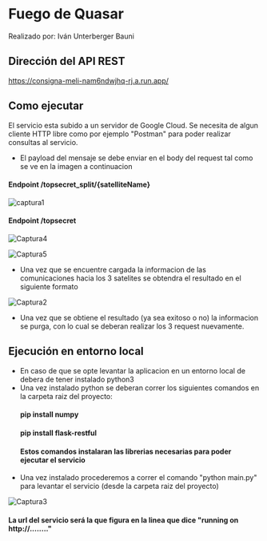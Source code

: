 # Fuego de Quasar

Realizado por: Iván Unterberger Bauni

## Dirección del API REST

https://consigna-meli-nam6ndwjhq-rj.a.run.app/

## Como ejecutar

El servicio esta subido a un servidor de Google Cloud.
Se necesita de algun cliente HTTP libre como por ejemplo "Postman" para poder realizar consultas al servicio.

- El payload del mensaje se debe enviar en el body del request tal como se ve en la imagen a continuacion

#### Endpoint /topsecret_split/{satelliteName}

![captura1](https://user-images.githubusercontent.com/18707501/161793265-bc07e483-cc83-4baf-b494-d3987bec1074.JPG)

#### Endpoint /topsecret

![Captura4](https://user-images.githubusercontent.com/18707501/161800033-e854e026-ef3a-44d4-8661-e6545a918d4c.JPG)

![Captura5](https://user-images.githubusercontent.com/18707501/161800043-26c556da-39ce-4fc6-94c6-a857248c2133.JPG)

- Una vez que se encuentre cargada la informacion de las comunicaciones hacia los 3 satelites se obtendra el resultado en el siguiente formato

![Captura2](https://user-images.githubusercontent.com/18707501/161794471-da4156a2-4087-42b6-bee3-bf7c5250a4c4.JPG)

- Una vez que se obtiene el resultado (ya sea exitoso o no) la informacion se purga, con lo cual se deberan realizar los 3 request nuevamente.

## Ejecución en entorno local

- En caso de que se opte levantar la aplicacion en un entorno local de debera de tener instalado python3
- Una vez instalado python se deberan correr los siguientes comandos en la carpeta raiz del proyecto:
  #### pip install numpy
  #### pip install flask-restful
  #### Estos comandos instalaran las librerias necesarias para poder ejecutar el servicio
- Una vez instalado procederemos a correr el comando "python main.py" para levantar el servicio (desde la carpeta raiz del proyecto) 

![Captura3](https://user-images.githubusercontent.com/18707501/161798422-af28cc39-3693-435a-ba71-cf7f45a3a313.JPG)

  #### La url del servicio será la que figura en la linea que dice "running on http://........"
